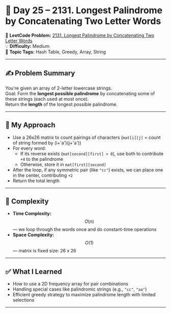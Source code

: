 # 📅 Day 25 – 2131. Longest Palindrome by Concatenating Two Letter Words  
🔗 **LeetCode Problem:** [2131. Longest Palindrome by Concatenating Two Letter Words](https://leetcode.com/problems/longest-palindrome-by-concatenating-two-letter-words)  
💡 **Difficulty:** Medium  
🧠 **Topic Tags:** Hash Table, Greedy, Array, String  

---

## ✍️ Problem Summary  
You're given an array of 2-letter lowercase strings.  
Goal: Form the **longest possible palindrome** by concatenating some of these strings (each used at most once).  
Return the **length** of the longest possible palindrome.

---

## 🚧 My Approach  
- Use a 26x26 matrix to count pairings of characters (`mat[i][j]` = count of string formed by (i+'a')(j+'a'))
- For every word:
  - If its reverse exists (`mat[second][first] > 0`), use both to contribute `+4` to the palindrome
  - Otherwise, store it in `mat[first][second]`
- After the loop, if any symmetric pair (like `"cc"`) exists, we can place one in the center, contributing `+2`
- Return the total length

---

## 🧮 Complexity  
- **Time Complexity:** $$O(n)$$ — we loop through the words once and do constant-time operations  
- **Space Complexity:** $$O(1)$$ — matrix is fixed size: 26 x 26  

---

## ✅ What I Learned  
- How to use a 2D frequency array for pair combinations  
- Handling special cases like palindromic strings (e.g., `"cc"`, `"aa"`)  
- Efficient greedy strategy to maximize palindrome length with limited selections

---


